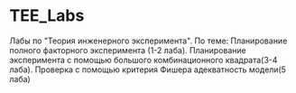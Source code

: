 # TEE_Labs
Лабы по "Теория инженерного эксперимента".
По теме: Планирование полного факторного эксперимента (1-2 лаба). 
Планирование эксперимента с помощью большого комбинационного квадрата(3-4 лаба). 
Проверка с помощью критерия Фишера адекватность модели(5 лаба)
